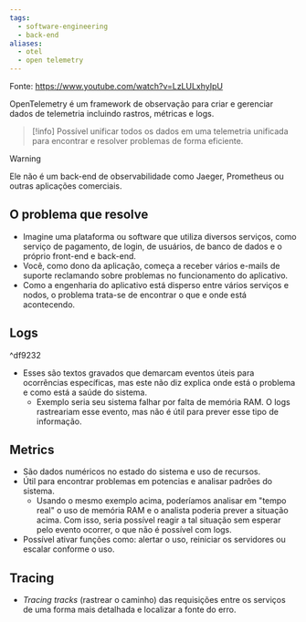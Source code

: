 ```yaml
---
tags:
  - software-engineering
  - back-end
aliases:
  - otel
  - open telemetry
---
```

Fonte: https://www.youtube.com/watch?v=LzLULxhyIpU

OpenTelemetry é um framework de observação para criar e gerenciar dados de telemetria incluindo rastros, métricas e logs.

> [!info]
> Possível unificar todos os dados em uma telemetria unificada para encontrar e resolver problemas de forma eficiente.

> [!warning]
Ele não é um back-end de observabilidade como Jaeger, Prometheus ou outras aplicações comerciais.

## O problema que resolve

- Imagine uma plataforma ou software que utiliza diversos serviços, como serviço de pagamento, de login, de usuários, de banco de dados e o próprio front-end e back-end.
- Você, como dono da aplicação, começa a receber vários e-mails de suporte reclamando sobre problemas no funcionamento do aplicativo.
- Como a engenharia do aplicativo está disperso entre vários serviços e nodos, o problema trata-se de encontrar o que e onde está acontecendo.

## Logs

^df9232

 - Esses são textos gravados que demarcam eventos úteis para ocorrências específicas, mas este não diz explica onde está o problema e como está a saúde do sistema.
	 - Exemplo seria seu sistema falhar por falta de memória RAM. O logs rastreariam esse evento, mas não é útil para prever esse tipo de informação.

## Metrics

- São dados numéricos no estado do sistema e uso de recursos.
- Útil para encontrar problemas em potencias e analisar padrões do sistema.
	- Usando o mesmo exemplo acima, poderíamos analisar em "tempo real" o uso de memória RAM e o analista poderia prever a situação acima. Com isso, seria possível reagir a tal situação sem esperar pelo evento ocorrer, o que não é possível com logs.
- Possível ativar funções como: alertar o uso, reiniciar os servidores ou escalar conforme o uso.

## Tracing

- *Tracing tracks* (rastrear o caminho) das requisições entre os serviços de uma forma mais detalhada e localizar a fonte do erro.